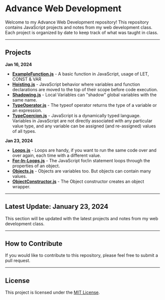 # Advance Web Development

Welcome to my Advance Web Development repository! This repository contains JavaScript projects and notes from my web development class. Each project is organized by date to keep track of what was taught in class.

---

## Projects

**Jan 16, 2024**
- **[ExampleFunction.js](ExampleFunction.js)** - A basic function in JavaScript, usage of LET, CONST & VAR
- **[Hoisting.js](Hoisting.js)** - JavaScript behavior where variables and function declarations are moved to the top of their scope before code execution.
- **[Shadowing.js](Shadowing.js)** - Local Variables can "shadow" global variables with the same name.
- **[TypeOperator.js](TypeOperator.js)** - The typeof operator returns the type of a variable or an expression.
- **[TypeCoercion.js](TypeCoercion.js)** - JavaScript is a dynamically typed language. Variables in JavaScript are not directly associated with any particular value type, and any variable can be assigned (and re-assigned) values of all types.

**Jan 23, 2024**
- **[Loops.js](Loops.js)** - Loops are handy, if you want to run the same code over and over again, each time with a different value.
- **[For-In-Loops.js](For-In-Loops.js)** - The JavaScript for/in statement loops through the properties of an object.
- **[Objects.js](Objects.js)** - Objects are variables too. But objects can contain many values.
- **[ObjectConstructor.js](ObjectConstructor.js)** - The Object constructor creates an object wrapper.


---

## Latest Update: January 23, 2024
This section will be updated with the latest projects and notes from my web development class.

---

## How to Contribute
If you would like to contribute to this repository, please feel free to submit a pull request.

---

## License
This project is licensed under the [MIT License](LICENSE).
